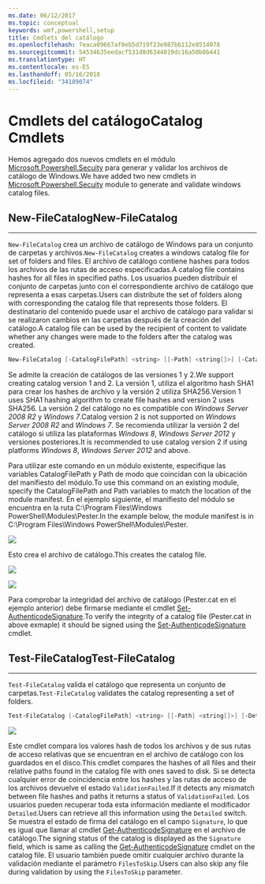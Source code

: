 ```yaml
---
ms.date: 06/12/2017
ms.topic: conceptual
keywords: wmf,powershell,setup
title: Cmdlets del catálogo
ms.openlocfilehash: 7eaca09667af0eb5d719f23e987bb112e8514978
ms.sourcegitcommit: 54534635eedacf531d8d6344019dc16a50b8b441
ms.translationtype: HT
ms.contentlocale: es-ES
ms.lasthandoff: 05/16/2018
ms.locfileid: "34189074"
---
```

# <a name="catalog-cmdlets"></a><span data-ttu-id="55394-103">Cmdlets del catálogo</span><span class="sxs-lookup"><span data-stu-id="55394-103">Catalog Cmdlets</span></span>

<span data-ttu-id="55394-104">Hemos agregado dos nuevos cmdlets en el módulo [Microsoft.Powershell.Secuity](https://technet.microsoft.com/en-us/library/hh847877.aspx) para generar y validar los archivos de catálogo de Windows.</span><span class="sxs-lookup"><span data-stu-id="55394-104">We have added two new cmdlets in [Microsoft.Powershell.Secuity](https://technet.microsoft.com/en-us/library/hh847877.aspx) module to generate and validate windows catalog files.</span></span>

## <a name="new-filecatalog"></a><span data-ttu-id="55394-105">New-FileCatalog</span><span class="sxs-lookup"><span data-stu-id="55394-105">New-FileCatalog</span></span>
--------------------------------

<span data-ttu-id="55394-106">`New-FileCatalog` crea un archivo de catálogo de Windows para un conjunto de carpetas y archivos.</span><span class="sxs-lookup"><span data-stu-id="55394-106">`New-FileCatalog` creates a windows catalog file for set of folders and files.</span></span> <span data-ttu-id="55394-107">El archivo de catálogo contiene hashes para todos los archivos de las rutas de acceso especificadas.</span><span class="sxs-lookup"><span data-stu-id="55394-107">A catalog file contains hashes for all files in specified paths.</span></span> <span data-ttu-id="55394-108">Los usuarios pueden distribuir el conjunto de carpetas junto con el correspondiente archivo de catálogo que representa a esas carpetas.</span><span class="sxs-lookup"><span data-stu-id="55394-108">Users can distribute the set of folders along with corresponding the catalog file that represents those folders.</span></span> <span data-ttu-id="55394-109">El destinatario del contenido puede usar el archivo de catálogo para validar si se realizaron cambios en las carpetas después de la creación del catálogo.</span><span class="sxs-lookup"><span data-stu-id="55394-109">A catalog file can be used by the recipient of content to validate whether any changes were made to the folders after the catalog was created.</span></span>

```powershell
New-FileCatalog [-CatalogFilePath] <string> [[-Path] <string[]>] [-CatalogVersion <int>] [-WhatIf] [-Confirm] [<CommonParameters>]
```
<span data-ttu-id="55394-110">Se admite la creación de catálogos de las versiones 1 y 2.</span><span class="sxs-lookup"><span data-stu-id="55394-110">We support creating catalog version 1 and 2.</span></span> <span data-ttu-id="55394-111">La versión 1, utiliza el algoritmo hash SHA1 para crear los hashes de archivo y la versión 2 utiliza SHA256.</span><span class="sxs-lookup"><span data-stu-id="55394-111">Version 1 uses SHA1 hashing algorithm to create file hashes and version 2 uses SHA256.</span></span> <span data-ttu-id="55394-112">La versión 2 del catálogo no es compatible con *Windows Server 2008 R2* y *Windows 7*.</span><span class="sxs-lookup"><span data-stu-id="55394-112">Catalog version 2 is not supported on *Windows Server 2008 R2* and *Windows 7*.</span></span> <span data-ttu-id="55394-113">Se recomienda utilizar la versión 2 del catálogo si utiliza las plataformas *Windows 8*, *Windows Server 2012* y versiones posteriores.</span><span class="sxs-lookup"><span data-stu-id="55394-113">It is recommended to use catalog version 2 if using platforms *Windows 8*, *Windows Server 2012* and above.</span></span>

<span data-ttu-id="55394-114">Para utilizar este comando en un módulo existente, especifique las variables CatalogFilePath y Path de modo que coincidan con la ubicación del manifiesto del módulo.</span><span class="sxs-lookup"><span data-stu-id="55394-114">To use this command on an existing module, specify the CatalogFilePath and Path variables to match the location of the module manifest.</span></span> <span data-ttu-id="55394-115">En el ejemplo siguiente, el manifiesto del módulo se encuentra en la ruta C:\Program Files\Windows PowerShell\Modules\Pester.</span><span class="sxs-lookup"><span data-stu-id="55394-115">In the example below, the module manifest is in C:\Program Files\Windows PowerShell\Modules\Pester.</span></span>

![](../images/NewFileCatalog.jpg)

<span data-ttu-id="55394-116">Esto crea el archivo de catálogo.</span><span class="sxs-lookup"><span data-stu-id="55394-116">This creates the catalog file.</span></span>

![](../images/CatalogFile1.jpg)

![](../images/CatalogFile2.jpg)

<span data-ttu-id="55394-117">Para comprobar la integridad del archivo de catálogo (Pester.cat en el ejemplo anterior) debe firmarse mediante el cmdlet [Set-AuthenticodeSignature](https://technet.microsoft.com/library/hh849819.aspx).</span><span class="sxs-lookup"><span data-stu-id="55394-117">To verify the integrity of a catalog file (Pester.cat in above exmaple) it should be signed using the [Set-AuthenticodeSignature](https://technet.microsoft.com/library/hh849819.aspx) cmdlet.</span></span>


## <a name="test-filecatalog"></a><span data-ttu-id="55394-118">Test-FileCatalog</span><span class="sxs-lookup"><span data-stu-id="55394-118">Test-FileCatalog</span></span>
--------------------------------

<span data-ttu-id="55394-119">`Test-FileCatalog` valida el catálogo que representa un conjunto de carpetas.</span><span class="sxs-lookup"><span data-stu-id="55394-119">`Test-FileCatalog` validates the catalog representing a set of folders.</span></span>

```powershell
Test-FileCatalog [-CatalogFilePath] <string> [[-Path] <string[]>] [-Detailed] [-FilesToSkip <string[]>] [-WhatIf] [-Confirm] [<CommonParameters>]
```

![](../images/TestFileCatalog.jpg)

<span data-ttu-id="55394-120">Este cmdlet compara los valores hash de todos los archivos y de sus rutas de acceso relativas que se encuentran en el archivo de catálogo con los guardados en el disco.</span><span class="sxs-lookup"><span data-stu-id="55394-120">This cmdlet compares the hashes of all files and their relative paths found in the catalog file with ones saved to disk.</span></span> <span data-ttu-id="55394-121">Si se detecta cualquier error de coincidencia entre los hashes y las rutas de acceso de los archivos devuelve el estado `ValidationFailed`.</span><span class="sxs-lookup"><span data-stu-id="55394-121">If it detects any mismatch between file hashes and paths it returns a status of `ValidationFailed`.</span></span>
<span data-ttu-id="55394-122">Los usuarios pueden recuperar toda esta información mediante el modificador `Detailed`.</span><span class="sxs-lookup"><span data-stu-id="55394-122">Users can retrieve all this information using the `Detailed` switch.</span></span> <span data-ttu-id="55394-123">Se muestra el estado de firma del catálogo en el campo `Signature`, lo que es igual que llamar al cmdlet [Get-AuthenticodeSignature](https://technet.microsoft.com/en-us/library/hh849805.aspx) en el archivo de catálogo.</span><span class="sxs-lookup"><span data-stu-id="55394-123">The signing status of the catalog is displayed as the `Signature` field, which is same as calling the [Get-AuthenticodeSignature](https://technet.microsoft.com/en-us/library/hh849805.aspx) cmdlet on the catalog file.</span></span>
<span data-ttu-id="55394-124">El usuario también puede omitir cualquier archivo durante la validación mediante el parámetro `FilesToSkip`.</span><span class="sxs-lookup"><span data-stu-id="55394-124">Users can also skip any file during validation by using the `FilesToSkip` parameter.</span></span>
